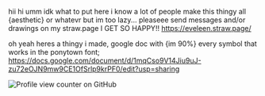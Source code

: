 hii hi umm idk what to put here 
i know a lot of people make this thingy all {aesthetic} or whatevr but im too lazy...
pleaseee send messages and/or drawings on my straw.page I GET SO HAPPY!!
https://eveleen.straw.page/

oh yeah heres a thingy i made, google doc with {im 90%} every symbol that works in the ponytown font; https://docs.google.com/document/d/1mqCso9V14Jiu9uJ-zu72eOJN9mw9CE1OfSrlp9krPF0/edit?usp=sharing

![Profile view counter on GitHub](https://komarev.com/ghpvc/?username=eveleen-evee&color=yellow)
